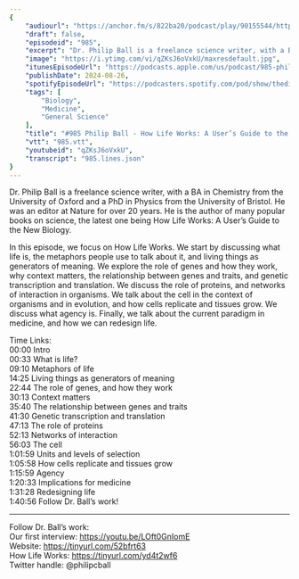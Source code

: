 ```yaml
---
{
	"audiourl": "https://anchor.fm/s/822ba20/podcast/play/90155544/https%3A%2F%2Fd3ctxlq1ktw2nl.cloudfront.net%2Fstaging%2F2024-7-7%2F434f9e1e-c2c3-c38d-5654-e71ae8af1204.m4a",
	"draft": false,
	"episodeid": "985",
	"excerpt": "Dr. Philip Ball is a freelance science writer, with a BA in Chemistry from the University of Oxford and a PhD in Physics from the University of Bristol. He was an editor at Nature for over 20 years. He is the author of many popular books on science, the latest one being How Life Works: A User’s Guide to the New Biology.",
	"image": "https://i.ytimg.com/vi/qZKsJ6oVxkU/maxresdefault.jpg",
	"itunesEpisodeUrl": "https://podcasts.apple.com/us/podcast/985-philip-ball-how-life-works-a-users-guide-to-the/id1451347236?i=1000666687190&uo=4",
	"publishDate": 2024-08-26,
	"spotifyEpisodeUrl": "https://podcasters.spotify.com/pod/show/thedissenter/episodes/985-Philip-Ball---How-Life-Works-A-Users-Guide-to-the-New-Biology-e2mtr2o",
	"tags": [
		"Biology",
		"Medicine",
		"General Science"
	],
	"title": "#985 Philip Ball - How Life Works: A User’s Guide to the New Biology",
	"vtt": "985.vtt",
	"youtubeid": "qZKsJ6oVxkU",
	"transcript": "985.lines.json"
}
---
```

Dr. Philip Ball is a freelance science writer, with a BA in Chemistry from the University of Oxford and a PhD in Physics from the University of Bristol. He was an editor at Nature for over 20 years. He is the author of many popular books on science, the latest one being How Life Works: A User’s Guide to the New Biology.

In this episode, we focus on How Life Works. We start by discussing what life is, the metaphors people use to talk about it, and living things as generators of meaning. We explore the role of genes and how they work, why context matters, the relationship between genes and traits, and genetic transcription and translation. We discuss the role of proteins, and networks of interaction in organisms. We talk about the cell in the context of organisms and in evolution, and how cells replicate and tissues grow. We discuss what agency is. Finally, we talk about the current paradigm in medicine, and how we can redesign life.

Time Links:  
<time>00:00</time> Intro  
<time>00:33</time> What is life?  
<time>09:10</time> Metaphors of life  
<time>14:25</time> Living things as generators of meaning  
<time>22:44</time> The role of genes, and how they work  
<time>30:13</time> Context matters  
<time>35:40</time> The relationship between genes and traits  
<time>41:30</time> Genetic transcription and translation  
<time>47:13</time> The role of proteins  
<time>52:13</time> Networks of interaction  
<time>56:03</time> The cell  
<time>1:01:59</time> Units and levels of selection  
<time>1:05:58</time> How cells replicate and tissues grow  
<time>1:15:59</time> Agency  
<time>1:20:33</time> Implications for medicine  
<time>1:31:28</time> Redesigning life  
<time>1:40:56</time> Follow Dr. Ball’s work!

---

Follow Dr. Ball’s work:  
Our first interview: https://youtu.be/LOft0GnIomE  
Website: https://tinyurl.com/52bfrt63  
How Life Works: https://tinyurl.com/yd4t2wf6  
Twitter handle: @philipcball
